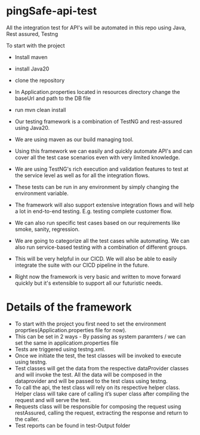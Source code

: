 # pingSafe-api-test

All the integration test for API's will be automated in this repo using Java, Rest assured, Testng

To start with the project
* Install maven
* install Java20
* clone the repository 
* In Application.properties located in resources directory change the baseUrl and path to the DB file
* run mvn clean install


* Our testing framework is a combination of TestNG and rest-assured using Java20. 
* We are using maven as our build managing tool. 
* Using this framework we can easily and quickly automate API's and can cover all the test case scenarios even with very limited knowledge. 
* We are using TestNG's rich execution and validation features to test at the service level as well as for all the integration flows. 
* These tests can be run in any environment by simply changing the environment variable.
* The framework will also support extensive integration flows and will help a lot in end-to-end testing. E.g. testing complete customer flow. 
* We can also run specific test cases based on our requirements like smoke, sanity, regression.<TODO>
* We are going to categorize all the test cases while automating. We can also run service-based testing with a combination of different groups. 
* This will be very helpful in our CICD. We will also be able to easily integrate the suite with our CICD pipeline in the future.
* Right now the framework is very basic and written to move forward quickly but it's extensible to support all our futuristic needs.

# Details of the framework
* To start with the project you first need to set the environment proprties(Application.properties file for now).
* This can be set in 2 ways - By passing as system paramters / we can set the same in applicatiom.properties file
* Tests are triggered using testng.xml.
* Once we initiate the test, the test classes will be invoked to execute using testng. 
* Test classes will get the data from the respective dataProvider classes and will invoke the test. All the data will be composed in the dataprovider and will be passed to the test class using testng.
* To call the api, the test class will rely on its respective helper class. Helper class will take care of  calling it’s super class after compiling the request and will serve the test.
* Requests class will be responsible for composing the request using restAssured, calling the request, extracting the response and return to the caller. 
* Test reports can be found in test-Output folder <In futrue allure report would be integrated for more detailed report>